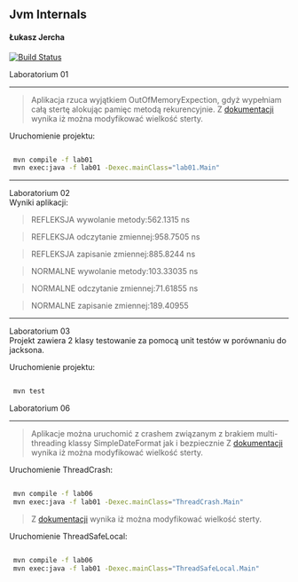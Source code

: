 ## Jvm Internals
#### Łukasz Jercha
[![Build Status](https://travis-ci.org/ljercha/jvm.svg?branch=master)](https://travis-ci.org/ljercha/jvm)

Laboratorium 01
***
> Aplikacja rzuca wyjątkiem OutOfMemoryExpection, gdyż wypełniam całą stertę alokując pamięc metodą rekurencyjnie.
>   Z [dokumentacji](http://docs.oracle.com/javase/7/docs/technotes/tools/windows/java.html#nonstandard) wynika iż można modyfikować wielkość sterty.  

Uruchomienie projektu:
```bash

 mvn compile -f lab01
 mvn exec:java -f lab01 -Dexec.mainClass="lab01.Main"
 ```

***
Laboratorium 02  
Wyniki aplikacji:
  
  
> REFLEKSJA wywolanie metody:562.1315 ns
  
> REFLEKSJA odczytanie zmiennej:958.7505 ns 
  
> REFLEKSJA zapisanie zmiennej:885.8244 ns
  
> NORMALNE wywolanie metody:103.33035 ns
  
> NORMALNE odczytanie zmiennej:71.61855 ns
  
> NORMALNE zapisanie zmiennej:189.40955
  

***
Laboratorium 03  
Projekt zawiera 2 klasy testowanie za pomocą unit testów w porównaniu do jacksona.  

Uruchomienie projektu:
```bash

 mvn test
 ```
  
  
Laboratorium 06
***
> Aplikacje można uruchomić z crashem związanym z brakiem multi-threading klassy SimpleDateFormat jak  i bezpiecznie
>   Z [dokumentacji](http://docs.oracle.com/javase/7/docs/technotes/tools/windows/java.html#nonstandard) wynika iż można modyfikować wielkość sterty.  

Uruchomienie ThreadCrash:
```bash

 mvn compile -f lab06
 mvn exec:java -f lab01 -Dexec.mainClass="ThreadCrash.Main"
 ```
>   Z [dokumentacji](http://docs.oracle.com/javase/7/docs/technotes/tools/windows/java.html#nonstandard) wynika iż można modyfikować wielkość sterty.  

Uruchomienie ThreadSafeLocal:
```bash

 mvn compile -f lab06
 mvn exec:java -f lab01 -Dexec.mainClass="ThreadSafeLocal.Main"
 ```
